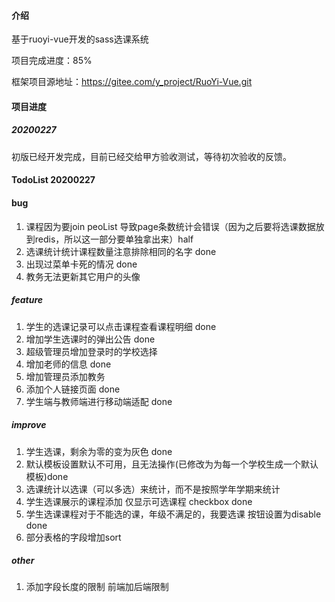 #### 介绍

基于ruoyi-vue开发的sass选课系统

项目完成进度：85%

框架项目源地址：https://gitee.com/y_project/RuoYi-Vue.git

#### 项目进度

##### 20200227
初版已经开发完成，目前已经交给甲方验收测试，等待初次验收的反馈。

#### TodoList 20200227

#### bug
1. 课程因为要join peoList 导致page条数统计会错误（因为之后要将选课数据放到redis，所以这一部分要单独拿出来）half
2. 选课统计统计课程数量注意排除相同的名字 done
3. 出现过菜单卡死的情况 done
4. 教务无法更新其它用户的头像

##### feature
1. 学生的选课记录可以点击课程查看课程明细 done
2. 增加学生选课时的弹出公告 done
3. 超级管理员增加登录时的学校选择
4. 增加老师的信息 done
5. 增加管理员添加教务
6. 添加个人链接页面 done
7. 学生端与教师端进行移动端适配 done

##### improve
1. 学生选课，剩余为零的变为灰色 done
2. 默认模板设置默认不可用，且无法操作(已修改为为每一个学校生成一个默认模板)done                                                                                                                                                                                                                                                         
3. 选课统计以选课（可以多选）来统计，而不是按照学年学期来统计
4. 学生选课展示的课程添加 仅显示可选课程 checkbox done
5. 学生选课课程对于不能选的课，年级不满足的，我要选课 按钮设置为disable done
6. 部分表格的字段增加sort

##### other
1. 添加字段长度的限制 前端加后端限制


